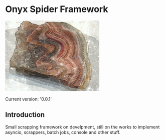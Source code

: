 # Onyx Spider Framework

![IMAGE](/raw/onyx.jpeg)

Current version: '0.0.1' 

## Introduction

Small scrapping framework on develpment, still on the works to implement asyncio, scrappers, batch jobs, console and other stuff.


